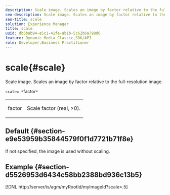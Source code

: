 ```yaml
---
description: Scale image. Scales an image by factor relative to the full-resolution image.
seo-description: Scale image. Scales an image by factor relative to the full-resolution image.
seo-title: scale
solution: Experience Manager
title: scale
uuid: db5bab94-e5c1-41fe-ab1b-5c62b6a798d0
feature: Dynamic Media Classic,SDK/API
role: Developer,Business Practitioner
---
```


# scale{#scale}

Scale image. Scales an image by factor relative to the full-resolution image.

 `scale= *`factor`*`

<table id="simpletable_AC0974B79E064BA99C1F76461BDE808A"> 
 <tr class="strow"> 
  <td class="stentry"> <p><span class="codeph"> <span class="varname"> factor</span></span> </p> </td> 
  <td class="stentry"> <p>Scale factor (real, &gt;0). </p></td> 
 </tr> 
</table>

## Default {#section-e9e53959b35844579f0f1d7721b71f8e}

If not specified, the image is used without scaling.

## Example {#section-d5526953d6434c58bb2388bd936c13b5}

[!DNL http://server/is/agm/myRootId/myImageId?scale=.5] 
